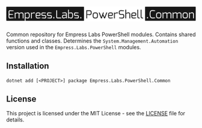 # ![Empress.Labs.PowerShell.Common logo](https://raw.githubusercontent.com/empresslabs/powershell.common/refs/heads/main/.github/assets/logo.svg)

Common repository for Empress Labs PowerShell modules. Contains shared functions and classes. Determines the `System.Management.Automation` version
used in the `Empress.Labs.PowerShell` modules.

## Installation

```shell
dotnet add [<PROJECT>] package Empress.Labs.PowerShell.Common
```

## License

This project is licensed under the MIT License - see the [LICENSE](LICENSE.md) file for details.
